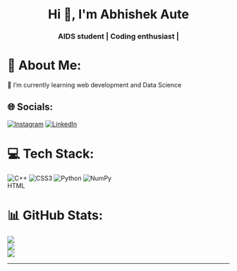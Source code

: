   

<h1 align="center">Hi 👋, I'm Abhishek Aute</h1>
<h3 align="center">AIDS student | Coding enthusiast |</h3>


# 💫 About Me:
🔭 I’m currently learning web development  and Data Science


## 🌐 Socials:
[![Instagram](https://img.shields.io/badge/Instagram-%23E4405F.svg?logo=Instagram&logoColor=white)](https://instagram.com/__.abhi.282.__) [![LinkedIn](https://img.shields.io/badge/LinkedIn-%230077B5.svg?logo=linkedin&logoColor=white)](https://linkedin.com/in/www.linkedin.com/in/abhishek-aute) 

# 💻 Tech Stack:
![C++](https://img.shields.io/badge/c++-%2300599C.svg?style=for-the-badge&logo=c%2B%2B&logoColor=white) ![CSS3](https://img.shields.io/badge/css3-%231572B6.svg?style=for-the-badge&logo=css3&logoColor=white) ![Python](https://img.shields.io/badge/python-3670A0?style=for-the-badge&logo=python&logoColor=ffdd54) ![NumPy](https://img.shields.io/badge/numpy-%23013243.svg?style=for-the-badge&logo=numpy&logoColor=white)  
HTML  

# 📊 GitHub Stats:
![](https://github-readme-stats.vercel.app/api?username=Abhi2820&theme=highcontrast&hide_border=false&include_all_commits=false&count_private=false)<br/>
![](https://github-readme-streak-stats.herokuapp.com/?user=Abhi2820&theme=highcontrast&hide_border=false)<br/>
![](https://github-readme-stats.vercel.app/api/top-langs/?username=Abhi2820&theme=highcontrast&hide_border=false&include_all_commits=false&count_private=false&layout=compact)

---




